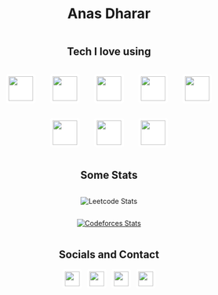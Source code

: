 <span align="center">

# Anas Dharar

</span>
<div style="display: flex; flex-direction: column; align-items: center;">

## Tech I love using
<div style="display: flex; flex-wrap: wrap; justify-content: center; align-items: center;">
<img style="margin: 15px; background-color: white; padding: 5px; border-radius: 5px;" src="https://raw.githubusercontent.com/marwin1991/profile-technology-icons/refs/heads/main/icons/python.png" width="50" height="50"/>
<img style="margin: 15px; background-color: white; padding: 5px; border-radius: 5px;" src="https://raw.githubusercontent.com/marwin1991/profile-technology-icons/refs/heads/main/icons/django.png" width="50" height="50"/>
<img style="margin: 15px; background-color: white; padding: 5px; border-radius: 5px;" src="https://raw.githubusercontent.com/marwin1991/profile-technology-icons/refs/heads/main/icons/postgresql.png" width="50" height="50"/>
<img style="margin: 15px; background-color: white; padding: 5px; border-radius: 5px;" src="https://raw.githubusercontent.com/marwin1991/profile-technology-icons/refs/heads/main/icons/html.png" width="50" height="50"/>
<img style="margin: 15px; background-color: white; padding: 5px; border-radius: 5px;" src="https://raw.githubusercontent.com/marwin1991/profile-technology-icons/refs/heads/main/icons/css.png" width="50" height="50"/>
<img style="margin: 15px; background-color: white; padding: 5px; border-radius: 5px;" src="https://raw.githubusercontent.com/marwin1991/profile-technology-icons/refs/heads/main/icons/tailwind_css.png" width="50" height="50"/>
<img style="margin: 15px; background-color: white; padding: 5px; border-radius: 5px;" src="https://raw.githubusercontent.com/marwin1991/profile-technology-icons/refs/heads/main/icons/javascript.png" width="50" height="50"/>

<img style="margin: 15px; background-color: white; padding: 5px; border-radius: 5px;" src="https://raw.githubusercontent.com/marwin1991/profile-technology-icons/refs/heads/main/icons/c++.png" width="50" height="50"/>


</div>
</div>

<div style="display: flex; align-items: center; flex-direction: column; justify-content: space-around;">

## Some Stats

![Leetcode Stats](https://leetcard.jacoblin.cool/AnasDharar)

[![Codeforces Stats](https://codeforces-readme-stats.vercel.app/api/card?username=salaarsenpai)](https://codeforces.com/profile/salaarsenpai)
</div>

<div style="display: flex; align-items: center; flex-direction: column;">

## Socials and Contact

<div style="display: flex; align-items: center; justify-content: center; gap: 10px;">

  <a href="https://linkedin.com/in/anasdharar">
    <img style="background-color: white; padding: 5px; border-radius: 5px;" src="https://cdn.jsdelivr.net/gh/devicons/devicon/icons/linkedin/linkedin-original.svg" width="30"/>
  </a>
  <a href="https://twitter.com/salaartwt">
    <img style="background-color: white; padding: 5px; border-radius: 5px;" src="https://cdn.jsdelivr.net/gh/devicons/devicon/icons/twitter/twitter-original.svg" width="30"/>
  </a>
  <a href="mailto:mohdanasdharar@gmail.com">
    <img style="background-color: white; padding: 5px; border-radius: 5px;" src="https://cdn.jsdelivr.net/gh/devicons/devicon/icons/google/google-original.svg" width="30"/>
  </a>
  <a href="https://youtube.com/AnasDharar">
    <img style="background-color: white; padding: 5px; border-radius: 5px;" src="https://github.com/gauravghongde/social-icons/blob/master/PNG/Color/Youtube.png?raw=true" width="30"/>
  </a>
</div>
</div>